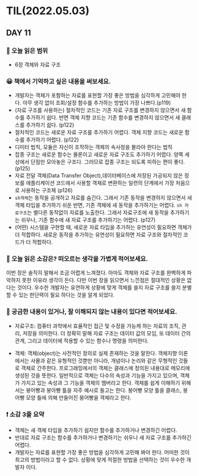 # TIL(2022.05.03)
## DAY 11
### 📖 오늘 읽은 범위
- 6장 객체와 자료 구조

### 😀 책에서 기억하고 싶은 내용을 써보세요.
- 개발자는 객체가 포함하는 자료를 표현할 가장 좋은 방법을 심각하게 고민해야 한다. 아무 생각 없이 조회/설정 함수를 추가하는 방법이 가장 나쁘다.(p119)
- (자료 구조를 사용하는) 절차적인 코드는 기존 자료 구조를 변경하지 않으면서 새 함수를 추가하기 쉽다. 반면 객체 지향 코드는 기존 함수를 변경하지 않으면서 새 클래스를 추가하기 쉽다. (p122)
- 절차적인 코드는 새로운 자료 구조를 추가하기 어렵다. 객체 지향 코드는 새로운 함수를 추가하기 어렵다. (p122)
- 디미터 법칙, 모듈은 자신이 조작하는 객체의 속사정을 몰라야 한다는 법칙
- 잡종 구조는 새로운 함수는 물론이고 새로운 자료 구조도 추가하기 어렵다.
양쪽 세상에서 단점만 모아놓은 구조다. 그러므로 잡종 구조는 되도록 피하는 편이 좋다. (p125)
- 자료 전달 객체(Data Transfer Object),데이터베이스에 저장된 가공되지 않은 정보를 애플리케이션 코드에서 사용할 객체로 변환하는 일련의 단계에서 가장 처음으로 사용하는 구조체 (p126)
- ```sh객체```는 동작을 공개하고 자료를 숨긴다. 그래서 기존 동작을 변경하지 않으면서 새 객체 타입을 추가하기 쉬운 반면, 기존 객체에 새 동작을 추가하기는 어렵다. ```sh 자료구조```는 별다른 동작없이 자료를 노출한다. 그래서 자료구조에 새 동작을 추가하기는 쉬우나, 기존 함수에 새 자료 구조를 추가하기는 어렵다. (p127)
- (어떤) 시스템을 구현할 때, 새로운 자료 타입을 추가하는 유연성이 필요하면 객체가 더 적합하다. 새로운 동작을 추가하는 유연성이 필요하면 자료 구조와 절차적인 코드가 더 적합하다.

### 🤔 오늘 읽은 소감은? 떠오르는 생각을 가볍게 적어보세요.
이번 장은 솔직히 말해서 조금 어렵게 느껴졌다. 아마도 객체와 자료 구조를 완벽하게 파악하지 못한 이유라 생각이 든다. 다만 이번 장을 읽으면서 느낀점은 절대적인 상황은 없다는 것이다. 우수한 개발자는 유연하게 상황에 맞게 객체를 쓸지 자료 구조를 쓸지 분별할 수 있는 판단력이 필요 하다는 것을 알게 되었다. 


### 🔎 궁금한 내용이 있거나, 잘 이해되지 않는 내용이 있다면 적어보세요.
- 자료구조: 컴퓨터 과학에서 효율적인 접근 및 수정을 가능케 하는 자료의 조직, 관리, 저장을 의미한다. 더 정확히 말해 자료 구조는 데이터 값의 모임, 또 데이터 간의 관계, 그리고 데이터에 적용할 수 있는 함수나 명령을 의미한다.

- 객체: 객체(object)는 사전적인 정의로 실제 존재하는 것을 말한다. 객체지향 이론에서는 사물과 같은 유형적인 것뿐만 아니라, 개념이나 논리와 같은 무형적인 것들로 객체로 간주한다. 프로그래밍에서의 객체는 클래스에 정의된 내용대로 메모리에 생성된 것을 뜻한다. 일반적으로 객체는 다수의 속성과 기능을 가지고 있으며, 객체가 가지고 있는 속성과 그 기능을 객체의 멤버라고 한다. 
객체를 쉽게 이해하기 위해서는 붕어빵과 붕아빵 틀을 자주 예시로 들고는 한다.
붕어빵 모양 틀을 클래스, 붕어빵 모양 틀에 의해 만들어진 붕어빵을 객체라고 한다.

###  ❗️ 소감 3줄 요약
- 객체는 새 객체 타입을 추가하기 쉽지만 함수를 추가하거나 변경하긴 어렵다.
- 반대로 자료 구조는 함수를 추가하거나 변경하기는 쉬우나 새 자료 구조를 추가하긴 어렵다.
- 개발자는 자료를 표현할 가장 좋은 방법을 심각하게 고민해 봐야 한다. 어떠한 것이 최고의 방법이라고 할 수 없다. 상황에 맞게 적절한 방법을 선택하는 것이 우수한 개발자 이다.
